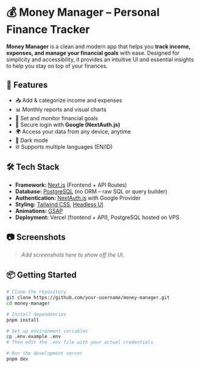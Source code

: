 # 💰 Money Manager – Personal Finance Tracker

**Money Manager** is a clean and modern app that helps you **track income, expenses, and manage your financial goals** with ease. Designed for simplicity and accessibility, it provides an intuitive UI and essential insights to help you stay on top of your finances.

## 🚀 Features

- 📥 Add & categorize income and expenses  
- 📊 Monthly reports and visual charts  
- 🎯 Set and monitor financial goals  
- 🔐 Secure login with **Google (NextAuth.js)**  
- 🌍 Access your data from any device, anytime  
- 🌙 Dark mode  
- 🌐 Supports multiple languages (EN/ID)

## 🛠 Tech Stack

- **Framework:** [Next.js](https://nextjs.org/) (Frontend + API Routes)  
- **Database:** [PostgreSQL](https://www.postgresql.org/) (no ORM – raw SQL or query builder)  
- **Authentication:** [NextAuth.js](https://next-auth.js.org/) with Google Provider  
- **Styling:** [Tailwind CSS](https://tailwindcss.com/), [Headless UI](https://headlessui.com/)  
- **Animations:** [GSAP](https://gsap.com/)  
- **Deployment:** Vercel (frontend + API), PostgreSQL hosted on VPS

## 📷 Screenshots

> _Add screenshots here to show off the UI._

## 📦 Getting Started

```bash
# Clone the repository
git clone https://github.com/your-username/money-manager.git
cd money-manager

# Install dependencies
pnpm install

# Set up environment variables
cp .env.example .env
# Then edit the .env file with your actual credentials

# Run the development server
pnpm dev
